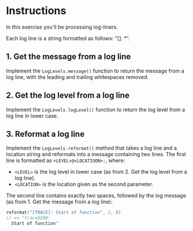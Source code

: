 # Instructions

In this exercise you'll be processing log-liners.

Each log line is a string formatted as follows: "[<LEVEL>]: <MESSAGE>*".

## 1. Get the message from a log line

Implement the `LogLevels.message()` function to return the message from a log line, with the leading and trailing whitespaces removed.

## 2. Get the log level from a log line

Implement the `LogLevels.logLevel()` function to return the log level from a log line in lower case.

## 3. Reformat a log line

Implement the `LogLevels.reformat()` method that takes a log line and a location string and reformats into a message containing two lines.
The first line is formatted as `<LEVEL>@<LOCATIOON>:`, where:

* `<LEVEL>` is the log level in lower case (as from 2. Get the log level from a log line).
* `<LOCATION>` is the location given as the second parameter.

The second line contains exactly two spaces, followed by the log message (as from 1. Get the message from a log line):

```kotlin
reformat("[TRACE]: Start of function", 2, 8)
// => "trace@208:
  Start of function"
```